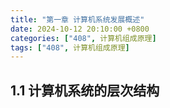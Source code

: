 ```yaml
---
title: "第一章 计算机系统发展概述"
date: 2024-10-12 20:10:00 +0800
categories: ["408", 计算机组成原理]
tags: ["408", 计算机组成原理]
---
```


## 1.1 计算机系统的层次结构
